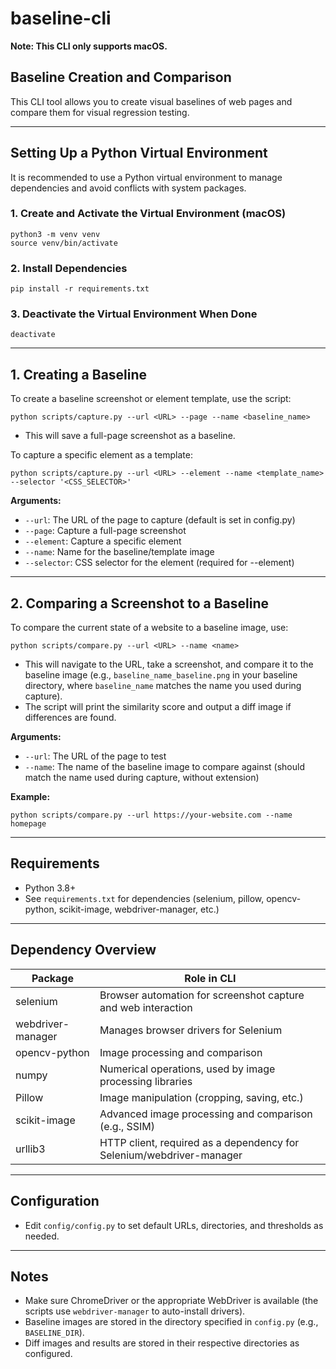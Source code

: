 # baseline-cli

**Note: This CLI only supports macOS.**

## Baseline Creation and Comparison

This CLI tool allows you to create visual baselines of web pages and compare them for visual regression testing.

---

## Setting Up a Python Virtual Environment

It is recommended to use a Python virtual environment to manage dependencies and avoid conflicts with system packages.

### 1. Create and Activate the Virtual Environment (macOS)
```
python3 -m venv venv
source venv/bin/activate
```

### 2. Install Dependencies
```
pip install -r requirements.txt
```

### 3. Deactivate the Virtual Environment When Done
```
deactivate
```

---

## 1. Creating a Baseline

To create a baseline screenshot or element template, use the script:
 
```
python scripts/capture.py --url <URL> --page --name <baseline_name>
```
- This will save a full-page screenshot as a baseline.

To capture a specific element as a template:
```
python scripts/capture.py --url <URL> --element --name <template_name> --selector '<CSS_SELECTOR>'
```

**Arguments:**
- `--url`: The URL of the page to capture (default is set in config.py)
- `--page`: Capture a full-page screenshot
- `--element`: Capture a specific element
- `--name`: Name for the baseline/template image
- `--selector`: CSS selector for the element (required for --element)

---

## 2. Comparing a Screenshot to a Baseline

To compare the current state of a website to a baseline image, use:

```
python scripts/compare.py --url <URL> --name <name>
```
- This will navigate to the URL, take a screenshot, and compare it to the baseline image (e.g., `baseline_name_baseline.png` in your baseline directory, where `baseline_name` matches the name you used during capture).
- The script will print the similarity score and output a diff image if differences are found.

**Arguments:**
- `--url`: The URL of the page to test
- `--name`: The name of the baseline image to compare against (should match the name used during capture, without extension)

**Example:**
```
python scripts/compare.py --url https://your-website.com --name homepage
```

---

## Requirements
- Python 3.8+
- See `requirements.txt` for dependencies (selenium, pillow, opencv-python, scikit-image, webdriver-manager, etc.)

---

## Dependency Overview

| Package           | Role in CLI                                                                                  |
|-------------------|---------------------------------------------------------------------------------------------|
| selenium          | Browser automation for screenshot capture and web interaction                                |
| webdriver-manager | Manages browser drivers for Selenium                                                        |
| opencv-python     | Image processing and comparison                                                             |
| numpy             | Numerical operations, used by image processing libraries                                    |
| Pillow            | Image manipulation (cropping, saving, etc.)                                                 |
| scikit-image      | Advanced image processing and comparison (e.g., SSIM)                                       |
| urllib3           | HTTP client, required as a dependency for Selenium/webdriver-manager                        |

---

## Configuration
- Edit `config/config.py` to set default URLs, directories, and thresholds as needed.

---

## Notes
- Make sure ChromeDriver or the appropriate WebDriver is available (the scripts use `webdriver-manager` to auto-install drivers).
- Baseline images are stored in the directory specified in `config.py` (e.g., `BASELINE_DIR`).
- Diff images and results are stored in their respective directories as configured.